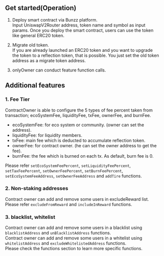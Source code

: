 ## Get started(Operation)

1. Deploy smart contract via Bunzz platform.  
Input UniswapV2Router address, token name and symbol as input params.
Once you deploy the smart contract, users can use the token like general ERC20 token.

2. Migrate old token.  
If you are already launched an ERC20 token and you want to upgrade the token to a reflection token, that is possible.
You just set the old token address as a migrate token address.

3. onlyOwner can conduct feature function calls.

## Additional features

### 1. Fee Tier
ContractOwner is able to configure the 5 types of fee percent taken from transaction; ecoSystemFee, liquidityFee, txFee, ownerFee, and burnFee.

- ecoSystemFee: for eco system or community. (owner can set the address).
- liquidityFee: for liquidity members.
- txFee: main fee which is deducted to accumulate reflection token.
- ownerFee: for contract owner. (he can set the owner address to get the fee). 
- burnFee: the fee which is burned on each tx. As default, burn fee is 0.

Please refer `setEcoSystemFeePercent`, `setLiquidityFeePercent`, `setTaxFeePercent`, `setOwnerFeePercent`, `setBurnFeePercent`, `setEcoSystemFeeAddress`, `setOwnerFeeAddress` and `addTire` functions.

### 2. Non-staking addresses

Contract owner can add and remove some users in excludeReward list.  
Please refer `excludeFromReward` and `includeInReward` functions.  

### 3. blacklist, whitelist
Contract owner can add and remove some users in a blacklist using `blacklistAddress` and `unBlacklistAddress` functions.  
Contract owner can add and remove some users in a whitelist using `whitelistAddress` and `excludeWhitelistedAddress` functions.  
Please check the functions section to learn more specific functions.